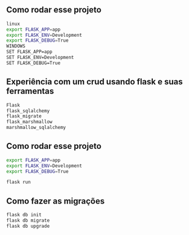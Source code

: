

## Como rodar esse projeto

```sh
linux
export FLASK_APP=app
export FLASK_ENV=Development
export FLASK_DEBUG=True
WINDOWS
SET FLASK_APP=app
SET FLASK_ENV=Development
SET FLASK_DEBUG=True
```

## Experiência com um crud usando flask e suas ferramentas
```sh
Flask
flask_sqlalchemy
flask_migrate
flask_marshmallow
marshmallow_sqlalchemy
```
## Como rodar esse projeto
```sh
export FLASK_APP=app
export FLASK_ENV=Development
export FLASK_DEBUG=True

flask run
```
## Como fazer as migrações
```sh
flask db init
flask db migrate
flask db upgrade

```